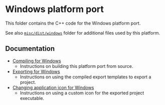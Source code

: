 # Windows platform port

This folder contains the C++ code for the Windows platform port.

See also [`misc/dist/windows`](/misc/dist/windows) folder for additional files
used by this platform.

## Documentation

- [Compiling for Windows](https://docs.godotengine.org/en/latest/engine_details/development/compiling/compiling_for_windows.html)
  - Instructions on building this platform port from source.
- [Exporting for Windows](https://docs.godotengine.org/en/latest/tutorials/export/exporting_for_windows.html)
  - Instructions on using the compiled export templates to export a project.
- [Changing application icon for Windows](https://docs.godotengine.org/en/latest/tutorials/export/changing_application_icon_for_windows.html)
  - Instructions on using a custom icon for the exported project executable.
